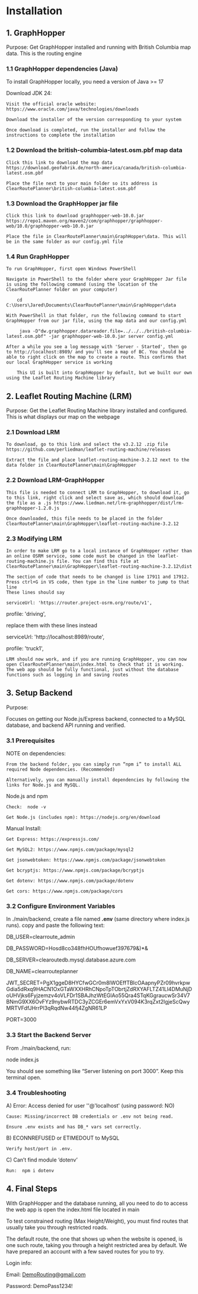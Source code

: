 # Installation
## 1. GraphHopper

Purpose: Get GraphHopper installed and running with British Columbia map data. This is the routing engine 
### 1.1 GraphHopper dependencies (Java)

To install GraphHopper locally, you need a version of Java >= 17

 Download JDK 24:

    Visit the official oracle website: https://www.oracle.com/java/technologies/downloads

    Download the installer of the version corresponding to your system

    Once download is completed, run the installer and follow the instructions to complete the installation

### 1.2 Download the british-columbia-latest.osm.pbf map data

    Click this link to download the map data https://download.geofabrik.de/north-america/canada/british-columbia-latest.osm.pbf 

    Place the file next to your main folder so its address is ClearRoutePlanner\british-columbia-latest.osm.pbf

### 1.3 Download the GraphHopper jar file

    Click this link to download graphhopper-web-10.0.jar https://repo1.maven.org/maven2/com/graphhopper/graphhopper-web/10.0/graphhopper-web-10.0.jar 

    Place the file in ClearRoutePlanner\main\GraphHopper\data. This will be in the same folder as our config.yml file

### 1.4 Run GraphHopper

    To run GraphHopper, first open Windows PowerShell

    Navigate in PowerShell to the folder where your GraphHopper Jar file is using the following command (using the location of the ClearRoutePlanner folder on your computer)

        cd C:\Users\Jared\Documents\ClearRoutePlanner\main\GraphHopper\data

    With PowerShell in that folder, run the following command to start GraphHopper from our jar file, using the map data and our config.yml

         java -D"dw.graphhopper.datareader.file=../../../british-columbia-latest.osm.pbf" -jar graphhopper-web-10.0.jar server config.yml

    After a while you see a log message with 'Server - Started', then go to http://localhost:8989/ and you'll see a map of BC. You should be able to right click on the map to create a route. This confirms that our local GraphHopper service is working

        This UI is built into GraphHopper by default, but we built our own using the Leaflet Routing Machine library

## 2. Leaflet Routing Machine (LRM)

Purpose: Get the Leaflet Routing Machine library installed and configured. This is what displays our map on the webpage
### 2.1 Download LRM

    To download, go to this link and select the v3.2.12 .zip file https://github.com/perliedman/leaflet-routing-machine/releases 

    Extract the file and place leaflet-routing-machine-3.2.12 next to the data folder in ClearRoutePlanner\main\GraphHopper

### 2.2 Download LRM-GraphHopper

    This file is needed to connect LRM to GraphHopper, to download it, go to this link, right click and select save as, which should download the file as a .js https://www.liedman.net/lrm-graphhopper/dist/lrm-graphhopper-1.2.0.js 

    Once downloaded, this file needs to be placed in the folder ClearRoutePlanner\main\GraphHopper\leaflet-routing-machine-3.2.12

### 2.3 Modifying LRM

    In order to make LRM go to a local instance of GraphHopper rather than an online OSRM service, some code must be changed in the leaflet-routing-machine.js file. You can find this file at ClearRoutePlanner\main\GraphHopper\leaflet-routing-machine-3.2.12\dist

    The section of code that needs to be changed is line 17911 and 17912. Press ctrl+G in VS code, then type in the line number to jump to that line
    These lines should say

    serviceUrl: 'https://router.project-osrm.org/route/v1',

profile: 'driving',

replace them with these lines instead

serviceUrl: 'http://localhost:8989/route',

profile: 'truck1',

    LRM should now work, and if you are running GraphHopper, you can now open ClearRoutePlanner\main\index.html to check that it is working. The web app should be fully functional, just without the database functions such as logging in and saving routes


## 3. Setup Backend

Purpose:

Focuses on getting our Node.js/Express backend, connected to a MySQL database, and backend API running and verified.
### 3.1 Prerequisites

NOTE on dependencies:

    From the backend folder, you can simply run “npm i” to install ALL required Node dependencies. (Recommended)

    Alternatively, you can manually install dependencies by following the links for Node.js and MySQL.

Node.js and npm

    Check:  node -v

    Get Node.js (includes npm): https://nodejs.org/en/download 

Manual Install:

    Get Express: https://expressjs.com/ 

    Get MySQL2: https://www.npmjs.com/package/mysql2 

    Get jsonwebtoken: https://www.npmjs.com/package/jsonwebtoken 

    Get bcryptjs: https://www.npmjs.com/package/bcryptjs

    Get dotenv: https://www.npmjs.com/package/dotenv

    Get cors: https://www.npmjs.com/package/cors 

### 3.2 Configure Environment Variables

In ./main/backend, create a file named **.env** (same directory where index.js runs). copy and paste the following text:

DB_USER=clearroute_admin

DB_PASSWORD=Hosd8co348fhHOUfhowuef397679&)*&

DB_SERVER=clearoutedb.mysql.database.azure.com

DB_NAME=clearrouteplanner

JWT_SECRET=PgX1ggeD8HYCfwGCr0m8lWOEffTBIcOAapnyPZr09hvrkpwGdia5dRxq9HACN1OxGTaWXXHRhCNpoTpTObrtjZdRXYAFLTZ41Ll4DMuNjDoUHVjks6Fyjzemzv4oVLFDr1SBAJhzWtEGlAo55Qra4STqKGgraucwSr34V7BNmG9XX6OvFYz9nybwRTDC3yZCGEr6emVxYxV094K3rqZxt2IgjeScQwyMRTVFdfJHrrPl3qRqdNw44fj4ZgNR61LP

PORT=3000

### 3.3 Start the Backend Server

From ./main/backend, run:

node index.js

You should see something like “Server listening on port 3000”. Keep this terminal open.

### 3.4 Troubleshooting

A) Error: Access denied for user ''@'localhost' (using password: NO)

    Cause: Missing/incorrect DB credentials or .env not being read.

    Ensure .env exists and has DB_* vars set correctly.


B) ECONNREFUSED or ETIMEDOUT to MySQL

    Verify host/port in .env.


C) Can’t find module ‘dotenv’

    Run:  npm i dotenv



## 4. Final Steps

With GraphHopper and the database running, all you need to do to access the web app is open the index.html file located in main

To test constrained routing (Max Height/Weight), you must find routes that usually take you through restricted roads.

The default route, the one that shows up when the website is opened, is one such route, taking you through a height restricted area by default. We have prepared an account with a few saved routes for you to try. 

Login info:

Email: DemoRouting@gmail.com

Password: DemoPass1234!
